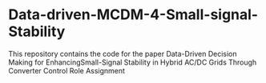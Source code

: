 # Data-driven-MCDM-4-Small-signal-Stability
This repository contains the code for the paper Data-Driven Decision Making for EnhancingSmall-Signal Stability in Hybrid AC/DC Grids Through Converter Control Role Assignment
